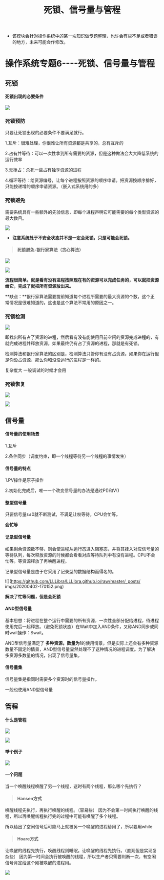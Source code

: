 ﻿---
layout: post
title:  "死锁、信号量与管程"
data: 星期三, 11. 三月 2020 07:05下午 
categories: 操作系统
tags: 专题
---
* 该模块会针对操作系统中的某一块知识做专题整理，也许会有些不足或者错误的地方，未来可能会作修改。

#  操作系统专题6----死锁、信号量与管程

## 死锁


#### 死锁出现的必要条件
![](https://github.com/LLLibra/LLLibra.github.io/raw/master/_posts/imgs/20200311-191412.png)


### 死锁预防
只要让死锁出现的必要条件不要满足就行。

1.互斥：很难处理，你很难让所有资源都是共享的，总有互斥的

2.占有并等待：可以一次性拿到所有需要的资源，但是这种做法会大大降低系统的运行效率

3.无抢占：杀死一些占有独享资源的进程

4.循环等待：给资源编号，让每个进程按照资源的顺序申请。把资源按顺序排好，只能按递增的顺序申请资源。（嵌入式系统用的多）



### 死锁避免
需要系统具有一些额外的先验信息，即每个进程声明它可能需要的每个类型资源的最大数目。

![](https://github.com/LLLibra/LLLibra.github.io/raw/master/_posts/imgs/20200311-191952.png)


* **注意系统处于不安全状态并不是一定会死锁，只是可能会死锁。**

> #### 死锁避免-银行家算法（贪心算法）
>
![](https://github.com/LLLibra/LLLibra.github.io/raw/master/_posts/imgs/20200311-192228.png)
>
![](https://github.com/LLLibra/LLLibra.github.io/raw/master/_posts/imgs/20200311-192213.png)
>
**流程很简单。就是看有没有进程按照现在有的资源可以完成任务的，可以就把资源给它，完成了就把所有资源放出来。**
>
**缺点：**银行家算法需要提前知道每个进程所需要的最大资源的个数，这个正常情况是很难知道的，这也是这个算法不常用的原因之一。

### 死锁检测

![](https://github.com/LLLibra/LLLibra.github.io/raw/master/_posts/imgs/20200311-192447.png)

即找出所有占了资源的进程，然后看有没有能使用目前空闲的资源完成进程的，有就完成进程并释放资源，如果最终仍有占了资源的进程，那就是有死锁。

检测算法和银行家算法的区别是，检测算法只管你有没有占资源，如果你在运行但是你没占资源，那么你和没没运行的进程是一样的。

复杂度大 一般调试的时候才会用

### 死锁恢复
![](https://github.com/LLLibra/LLLibra.github.io/raw/master/_posts/imgs/20200311-191620.png)

![](https://github.com/LLLibra/LLLibra.github.io/raw/master/_posts/imgs/20200311-191625.png)


## 信号量
#### 信号量的使用场景
1.互斥

2.条件同步（调度约束，即一个线程等待另一个线程的事情发生）

#### 信号量的特点
1.PV操作是原子操作

2.初始化完成后，唯一一个改变信号量的办法是通过P()和V()

#### 整型信号量
只要信号量s≤0就不断测试，不满足让权等待。CPU会忙等。

**会忙等**
#### 记录型信号量
如果剩余资源数不够，则会使进程从运行态进入阻塞态，并将其挂入对应信号量的等待队列，每次释放资源的时候都会看看对应等待队列中有没有进程。CPU不会忙等。等资源释放了再唤醒进程。

记录型信号量是由于它采用了记录型的数据结构而得名的。

![](https://github.com/LLLibra/LLLibra.github.io/raw/master/_posts/	imgs/20200402-170152.png)

**解决了忙等问题，但是会死锁**
#### AND型信号量
基本思想：将进程在整个运行中需要的所有资源，一次性全部分配给进程，待进程使用完后一起释放。（避免死锁状态）在Wait中加入AND条件，又称AND同步或同时wait操作：Swait。

AND型信号量满足了 **多种资源，数量为1**的使用情景，但是实际上还会有多种资源数量不固定的情景，AND型信号量显然处理不了这种情况的进程调度。为了解决多资源多数量的情况，出现了信号量集。

#### 信号量集

信号量集是指同时需要多个资源时的信号量操作。

一般也使用AND型信号量

## 管程

#### 什么是管程
![](https://github.com/LLLibra/LLLibra.github.io/raw/master/_posts/imgs/20200311-200726.png)

![](https://github.com/LLLibra/LLLibra.github.io/raw/master/_posts/imgs/20200311-200800.png)

#### 举个例子

![](https://github.com/LLLibra/LLLibra.github.io/raw/master/_posts/imgs/20200311-200827.png)


#### 一个问题
当一个唤醒线程唤醒了另一个线程，这时有两个线程，那么哪个先执行？

> #### Hansen方式
>
唤醒线程先执行，再执行唤醒的线程。（容易些）
因为不会第一时间执行唤醒的线程，所以再唤醒线程执行完的过程中可能有唤醒了多个线程。
>
所以给出了空闲信号后可能马上就被另一个唤醒的进程给用了，所以要用while

> #### Hoare方式
>
让唤醒的线程先执行，唤醒线程则睡眠。让唤醒的线程先执行。（直观但是实现复杂些）
因为第一时间会执行被唤醒的线程，所以生产者只需要判断一次，有空闲信号肯定给这个刚被唤醒的进程用。

>
![](https://github.com/LLLibra/LLLibra.github.io/raw/master/_posts/imgs/20200311-200959.png)
